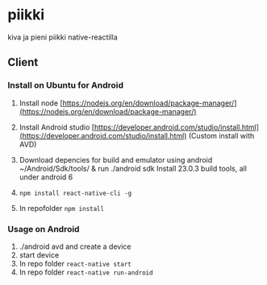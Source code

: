 # piikki
kiva ja pieni piikki native-reactilla


## Client
### Install on Ubuntu for Android

1. Install node [https://nodejs.org/en/download/package-manager/](https://nodejs.org/en/download/package-manager/)
2. Install Android studio [https://developer.android.com/studio/install.html](https://developer.android.com/studio/install.html)
	(Custom install with AVD)
3. Download depencies for build and emulator using android ~/Android/Sdk/tools/ & run ./android sdk
	Install 23.0.3 build tools, all under android 6

4. ```npm install react-native-cli -g```
5. In repofolder ```npm install```


### Usage on Android

1. ./android avd and create a device
2. start device
3. In repo folder ```react-native start```
4. In repo folder ```react-native run-android```